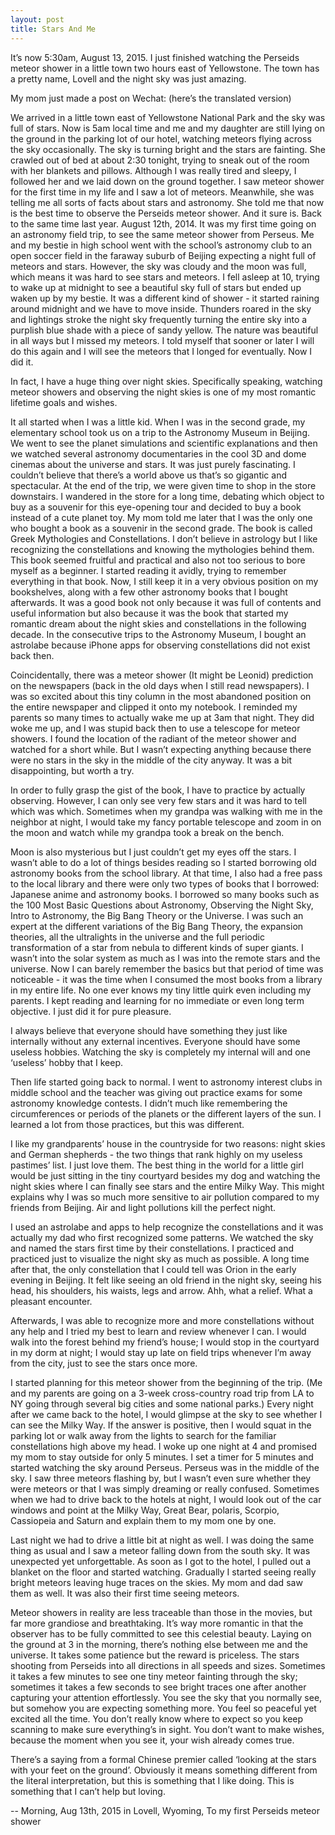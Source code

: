 ```yaml
---
layout: post
title: Stars And Me 
---
```


It’s now 5:30am, August 13, 2015. I just finished watching the Perseids meteor shower in a little town two hours east of Yellowstone. The town has a pretty name, Lovell and the night sky was just amazing. 

My mom just made a post on Wechat: (here’s the translated version) 

We arrived in a little town east of Yellowstone National Park and the sky was full of stars. Now is 5am local time and me and my daughter are still lying on the ground in the parking lot of our hotel, watching meteors flying across the sky occasionally. The sky is turning bright and the stars are fainting. She crawled out of bed at about 2:30 tonight, trying to sneak out of the room with her blankets and pillows. Although I was really tired and sleepy, I followed her and we laid down on the ground together. I saw meteor shower for the first time in my life and I saw a lot of meteors. Meanwhile, she was telling me all sorts of facts about stars and astronomy. She told me that now is the best time to observe the Perseids meteor shower. And it sure is. 
Back to the same time last year. August 12th, 2014. It was my first time going on an astronomy field trip, to see the same meteor shower from Perseus. Me and my bestie in high school went with the school’s astronomy club to an open soccer field in the faraway suburb of Beijing expecting a night full of meteors and stars. However, the sky was cloudy and the moon was full, which means it was hard to see stars and meteors. I fell asleep at 10, trying to wake up at midnight to see a beautiful sky full of stars but ended up waken up by my bestie. It was a different kind of shower - it started raining around midnight and we have to move inside. Thunders roared in the sky and lightings stroke the night sky frequently turning the entire sky into a purplish blue shade with a piece of sandy yellow. The nature was beautiful in all ways but I missed my meteors. I told myself that sooner or later I will do this again and I will see the meteors that I longed for eventually. Now I did it. 



 In fact, I have a huge thing over night skies. Specifically speaking, watching meteor showers and observing the night skies is one of my most romantic lifetime goals and wishes. 

 It all started when I was a little kid. When I was in the second grade, my elementary school took us on a trip to the Astronomy Museum in Beijing. We went to see the planet simulations and scientific explanations and then we watched several astronomy documentaries in the cool 3D and dome cinemas about the universe and stars. It was just purely fascinating. I couldn’t believe that there’s a world above us that’s so gigantic and spectacular. At the end of the trip, we were given time to shop in the store downstairs. I wandered in the store for a long time, debating which object to buy as a souvenir for this eye-opening tour and decided to buy a book instead of a cute planet toy. My mom told me later that I was the only one who bought a book as a souvenir in the second grade. The book is called Greek Mythologies and Constellations. I don’t believe in astrology but I like recognizing the constellations and knowing the mythologies behind them. This book seemed fruitful and practical and also not too serious to bore myself as a beginner. I started reading it avidly, trying to remember everything in that book. Now, I still keep it in a very obvious position on my bookshelves, along with a few other astronomy books that I bought afterwards. It was a good book not only because it was full of contents and useful information but also because it was the book that started my romantic dream about the night skies and constellations in the following decade. In the consecutive trips to the Astronomy Museum, I bought an astrolabe because iPhone apps for observing constellations did not exist back then.

 Coincidentally, there was a meteor shower (It might be Leonid) prediction on the newspapers (back in the old days when I still read newspapers). I was so excited about this tiny column in the most abandoned position on the entire newspaper and clipped it onto my notebook. I reminded my parents so many times to actually wake me up at 3am that night. They did woke me up, and I was stupid back then to use a telescope for meteor showers. I found the location of the radiant of the meteor shower and watched for a short while. But I wasn’t expecting anything because there were no stars in the sky in the middle of the city anyway. It was a bit disappointing, but worth a try. 

 In order to fully grasp the gist of the book, I have to practice by actually observing. However, I can only see very few stars and it was hard to tell which was which. Sometimes when my grandpa was walking with me in the neighbor at night, I would take my fancy portable telescope and zoom in on the moon and watch while my grandpa took a break on the bench. 

 Moon is also mysterious but I just couldn’t get my eyes off the stars. I wasn’t able to do a lot of things besides reading so I started borrowing old astronomy books from the school library. At that time, I also had a free pass to the local library and there were only two types of books that I borrowed: Japanese anime and astronomy books. I borrowed so many books such as the 100 Most Basic Questions about Astronomy, Observing the Night Sky, Intro to Astronomy, the Big Bang Theory or the Universe. I was such an expert at the different variations of the Big Bang Theory, the expansion theories, all the ultralights in the universe and the full periodic transformation of a star from nebula to different kinds of super giants. I wasn’t into the solar system as much as I was into the remote stars and the universe. Now I can barely remember the basics but that period of time was noticeable - it was the time when I consumed the most books from a library in my entire life. No one ever knows my tiny little quirk even including my parents. I kept reading and learning for no immediate or even long term objective. I just did it for pure pleasure. 

 I always believe that everyone should have something they just like internally without any external incentives. Everyone should have some useless hobbies. Watching the sky is completely my internal will and one ‘useless’ hobby that I keep. 

 Then life started going back to normal. I went to astronomy interest clubs in middle school and the teacher was giving out practice exams for some astronomy knowledge contests. I didn’t much like remembering the circumferences or periods of the planets or the different layers of the sun. I learned a lot from those practices, but this was different. 

 I like my grandparents’ house in the countryside for two reasons: night skies and German shepherds - the two things that rank highly on my useless pastimes’ list. I just love them. The best thing in the world for a little girl would be just sitting in the tiny courtyard besides my dog and watching the night skies where I can finally see stars and the entire Milky Way. This might explains why I was so much more sensitive to air pollution compared to my friends from Beijing. Air and light pollutions kill the perfect night. 

 I used an astrolabe and apps to help recognize the constellations and it was actually my dad who first recognized some patterns. We watched the sky and named the stars first time by their constellations. I practiced and practiced just to visualize the night sky as much as possible. A long time after that, the only constellation that I could tell was Orion in the early evening in Beijing. It felt like seeing an old friend in the night sky, seeing his head, his shoulders, his waists, legs and arrow. Ahh, what a relief. What a pleasant encounter. 

 Afterwards, I was able to recognize more and more constellations without any help and I tried my best to learn and review whenever I can. I would walk into the forest behind my friend’s house; I would stop in the courtyard in my dorm at night; I would stay up late on field trips whenever I’m away from the city, just to see the stars once more. 

 I started planning for this meteor shower from the beginning of the trip. (Me and my parents are going on a 3-week cross-country road trip from LA to NY going through several big cities and some national parks.) Every night after we came back to the hotel, I would glimpse at the sky to see whether I can see the Milky Way. If the answer is positive, then I would squat in the parking lot or walk away from the lights to search for the familiar constellations high above my head. I woke up one night at 4 and promised my mom to stay outside for only 5 minutes. I set a timer for 5 minutes and started watching the sky around Perseus. Perseus was in the middle of the sky. I saw three meteors flashing by, but I wasn’t even sure whether they were meteors or that I was simply dreaming or really confused. Sometimes when we had to drive back to the hotels at night, I would look out of the car windows and point at the Milky Way, Great Bear, polaris, Scorpio, Cassiopeia and Saturn and explain them to my mom one by one. 

 Last night we had to drive a little bit at night as well. I was doing the same thing as usual and I saw a meteor falling down from the south sky. It was unexpected yet unforgettable. As soon as I got to the hotel, I pulled out a blanket on the floor and started watching. Gradually I started seeing really bright meteors leaving huge traces on the skies. My mom and dad saw them as well. It was also their first time seeing meteors. 

 Meteor showers in reality are less traceable than those in the movies, but far more grandiose and breathtaking. It’s way more romantic in that the observer has to be fully committed to see this celestial beauty. Laying on the ground at 3 in the morning, there’s nothing else between me and the universe. It takes some patience but the reward is priceless. The stars shooting from Perseids into all directions in all speeds and sizes. Sometimes it takes a few minutes to see one tiny meteor fainting through the sky; sometimes it takes a few seconds to see bright traces one after another capturing your attention effortlessly. You see the sky that you normally see, but somehow you are expecting something more. You feel so peaceful yet excited all the time. You don’t really know where to expect so you keep scanning to make sure everything’s in sight. You don’t want to make wishes, because the moment when you see it, your wish already comes true. 

There’s a saying from a formal Chinese premier called ‘looking at the stars with your feet on the ground’. Obviously it means something different from the literal interpretation, but this is something that I like doing. This is something that I can’t help but loving. 

 -- Morning, Aug 13th, 2015 in Lovell, Wyoming, To my first Perseids meteor shower